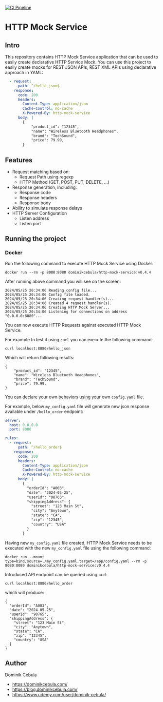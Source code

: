 [![CI Pipeline](https://github.com/dominikcebula/http-mock-service/actions/workflows/go.yml/badge.svg)](https://github.com/dominikcebula/http-mock-service/actions/workflows/go.yml)

# HTTP Mock Service

## Intro

This repository contains HTTP Mock Service application that can be used to easily create declarative HTTP Service Mock.
You can use this project to easily create mocks for REST JSON APIs, REST XML APIs using declarative approach in YAML:

```yaml
  - request:
      path: ^/hello_json$
    response:
      code: 200
      headers:
        Content-Type: application/json
        Cache-Control: no-cache
        X-Powered-By: http-mock-service
      body: |
        {
            "product_id": "12345",
            "name": "Wireless Bluetooth Headphones",
            "brand": "TechSound",
            "price": 79.99,
        }
```

## Features

* Request matching based on:
  * Request Path using regexp
  * HTTP Method (GET, POST, PUT, DELETE, ...)
* Response generation, including:
  * Response code
  * Response headers
  * Response body
* Ability to simulate response delays
* HTTP Server Configuration
  * Listen address
  * Listen port

## Running the project

### Docker

Run the following command to execute HTTP Mock Service using Docker:

```shell
docker run --rm -p 8080:8080 dominikcebula/http-mock-service:v0.4.4
```

After running above command you will see on the screen:

```text
2024/05/25 20:34:06 Reading config file...
2024/05/25 20:34:06 Config file loaded.
2024/05/25 20:34:06 Creating request handler(s)...
2024/05/25 20:34:06 Created 4 request handler(s).
2024/05/25 20:34:06 Creating HTTP Mock Server...
2024/05/25 20:34:06 Listening for connections on address "0.0.0.0:8080"...
```

You can now execute HTTP Requests against executed HTTP Mock Service.

For example to test it using `curl` you can execute the following command:

```shell
curl localhost:8080/hello_json
```

Which will return following results:

```text
{
    "product_id": "12345",
    "name": "Wireless Bluetooth Headphones",
    "brand": "TechSound",
    "price": 79.99,
}
```

You can declare your own behaviors using your own `config.yaml` file.

For example, below `my_config.yaml` file will generate new json response available under `/hello_order` endpoint:

```yaml
server:
  host: 0.0.0.0
  port: 8080

rules:
  - request:
      path: ^/hello_order$
    response:
      code: 200
      headers:
        Content-Type: application/json
        Cache-Control: no-cache
        X-Powered-By: http-mock-service
      body: |
        {
          "orderId": "A003",
          "date": "2024-05-25",
          "userId": "98765",
          "shippingAddress": {
            "street": "123 Main St",
            "city": "Anytown",
            "state": "CA",
            "zip": "12345",
            "country": "USA"
          }
        }
```

Having new `my_config.yaml` file created, HTTP Mock Service needs to be executed with the new `my_config.yaml` file
using the
following command:

```shell
docker run --mount type=bind,source=./my_config.yaml,target=/app/config.yaml --rm -p 8080:8080 dominikcebula/http-mock-service:v0.4.4
```

Introduced API endpoint can be queried using curl:

```shell
curl localhost:8080/hello_order
```

which will produce:

```text
{
  "orderId": "A003",
  "date": "2024-05-25",
  "userId": "98765",
  "shippingAddress": {
    "street": "123 Main St",
    "city": "Anytown",
    "state": "CA",
    "zip": "12345",
    "country": "USA"
  }
}
```

## Author

Dominik Cebula

- https://dominikcebula.com/
- https://blog.dominikcebula.com/
- https://www.udemy.com/user/dominik-cebula/
